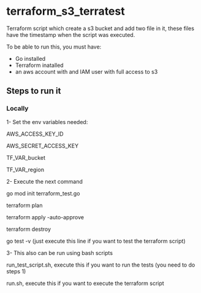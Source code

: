 # terraform_s3_terratest


Terraform script which create a s3 bucket and add two file in it, these files have the timestamp when the script was executed.

To be able to run this, you must have:

- Go installed
- Terraform inatalled
- an aws account with and IAM user with full access to s3

## Steps to run it

### Locally

1- Set the env variables needed:

AWS_ACCESS_KEY_ID

AWS_SECRET_ACCESS_KEY

TF_VAR_bucket

TF_VAR_region

2- Execute the next command

go mod init terraform_test.go

terraform plan

terraform apply -auto-approve

terraform destroy

go test -v (just execute this line if you want to test the terraform script)

3- This also can be run using bash scripts

run_test_script.sh, execute this if you want to run the tests (you need to do steps 1)

run.sh, execute this if you want to execute the terraform script